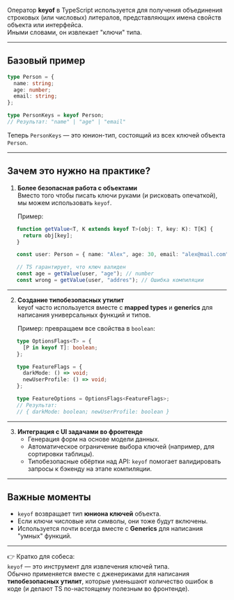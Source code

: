 Оператор **keyof** в TypeScript используется для получения объединения строковых (или числовых) литералов, представляющих имена свойств объекта или интерфейса.  
Иными словами, он извлекает "ключи" типа.

---

## Базовый пример

```ts
type Person = {
  name: string;
  age: number;
  email: string;
};

type PersonKeys = keyof Person; 
// Результат: "name" | "age" | "email"
```

Теперь `PersonKeys` — это юнион-тип, состоящий из всех ключей объекта `Person`.

---

## Зачем это нужно на практике?

1. **Более безопасная работа с объектами**  
   Вместо того чтобы писать ключи руками (и рисковать опечаткой), мы можем использовать `keyof`.

   Пример:

```ts
   function getValue<T, K extends keyof T>(obj: T, key: K): T[K] {
     return obj[key];
   }

   const user: Person = { name: "Alex", age: 30, email: "alex@mail.com" };

   // TS гарантирует, что ключ валиден
   const age = getValue(user, "age"); // number
   const wrong = getValue(user, "addres"); // Ошибка компиляции
```
---

2. **Создание типобезопасных утилит**  
   keyof часто используется вместе с **mapped types** и **generics** для написания универсальных функций и типов.

   Пример: превращаем все свойства в `boolean`:

```ts
   type OptionsFlags<T> = {
     [P in keyof T]: boolean;
   };

   type FeatureFlags = {
     darkMode: () => void;
     newUserProfile: () => void;
   };

   type FeatureOptions = OptionsFlags<FeatureFlags>;
   // Результат:
   // { darkMode: boolean; newUserProfile: boolean }
```

---

3. **Интеграция с UI задачами во фронтенде**  
   - Генерация форм на основе модели данных.  
   - Автоматическое ограничение выбора ключей (например, для сортировки таблицы).  
   - Типобезопасные обёртки над API: `keyof` помогает валидировать запросы к бэкенду на этапе компиляции.

---

## Важные моменты
- `keyof` возвращает тип **юниона ключей** объекта.  
- Если ключи числовые или символы, они тоже будут включены.  
- Используется почти всегда вместе с **Generics** для написания "умных" функций.

---

👉 Кратко для собеса:  
`keyof` — это инструмент для извлечения ключей типа.  
Обычно применяется вместе с дженериками для написания **типобезопасных утилит**, которые уменьшают количество ошибок в коде (и делают TS по-настоящему полезным во фронтенде).
